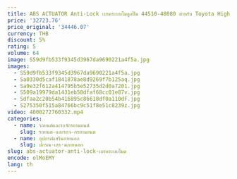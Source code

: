 ```yaml
---
title: ABS ACTUATOR Anti-Lock เบรคระบบโมดูลปั๊ม 44510-48080 สําหรับ Toyota Highlander Hybrid Lexus Rx450h เดิมใช้ 90% ใหม่
price: '32723.76'
price_original: '34446.07'
currency: THB
discount: 5%
rating: 5
volume: 64
image: S59d9fb533f9345d3967da9690221a4f5a.jpg
images:
  - S59d9fb533f9345d3967da9690221a4f5a.jpg
  - Sa0330d5caf1841878ae8d9269f7b125aq.jpg
  - Sa9e32f612a414795b5e52735d2d0a7201.jpg
  - S509a19979da1431eb50dfaf68cc01e87v.jpg
  - Sdfaa2c20b54b416895c86618df0a110dF.jpg
  - S275350f515a84766bc9c51f8e51c8239z.jpg
video: 4000272760332.mp4
categories:
  - name: รถยนต์และรถจักรยานยนต์
    slug: รถยนต-และรถจ-กรยานยนต
  - name: อุปกรณ์เสริมภายนอก
    slug: ปกรณ-เสร-มภายนอก
slug: abs-actuator-anti-lock-เบรคระบบโมด
encode: olMoEMY
lang: th
---
```

  
